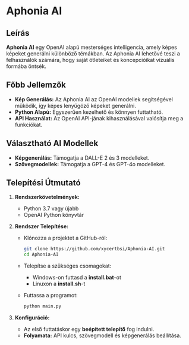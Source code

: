 
# Aphonia AI

## Leírás

**Aphonia AI** egy OpenAI alapú mesterséges intelligencia, amely képes képeket generálni különböző témákban. Az Aphonia AI lehetővé teszi a felhasználók számára, hogy saját ötleteiket és koncepcióikat vizuális formába öntsék.

## Főbb Jellemzők

- **Kép Generálás:** Az Aphonia AI az OpenAI modellek segítségével működik, így képes lenyűgöző képeket generálni.
- **Python Alapú:** Egyszerűen kezelhető és könnyen futtatható.
- **API Használat:** Az OpenAI API-jának kihasználásával valósítja meg a funkciókat.

## Választható AI Modellek

- **Képgenerálás:** Támogatja a DALL-E 2 és 3 modelleket.
- **Szövegmodellek:** Támogatja a GPT-4 és GPT-4o modelleket.

## Telepítési Útmutató

1. **Rendszerkövetelmények:**
   - Python 3.7 vagy újabb
   - OpenAI Python könyvtár

2. **Rendszer Telepítése:**
   - Klónozza a projektet a GitHub-ról:
     ```bash
     git clone https://github.com/xycertbsi/Aphonia-AI.git
     cd Aphonia-AI
     ```
   - Telepítse a szükséges csomagokat:
     * Windows-on futtasd a **install.bat**-ot
     * Linuxon a **install.sh**-t
     
   - Futtassa a programot:
     ```bash
     python main.py
     ```

3. **Konfiguráció:**
   - Az első futtatáskor egy **beépített telepítő** fog indulni.
   - **Folyamata:** API kulcs, szövegmodell és képgenerálás beállítása.
